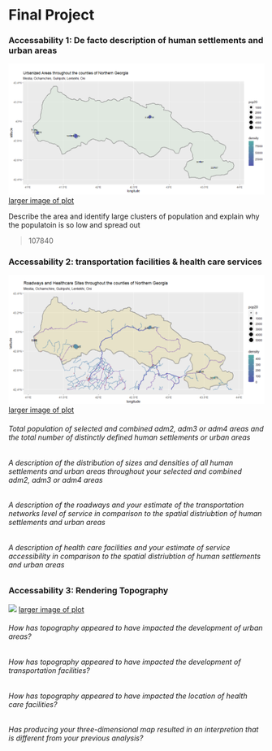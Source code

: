 # Final Project
### Accessability 1: De facto description of human settlements and urban areas
![](urbanarrea.png)
[larger image of plot](urbanarrea.png)

Describe the area and identify large clusters of population and explain why the populatoin is so low and spread out
> 107840

### Accessability 2: transportation facilities & health care services
![](healthytogether.png)
[larger image of plot](healthytogether.png)

###### Total population of selected and combined adm2, adm3 or adm4 areas and the total number of distinctly defined human settlements or urban areas
###### A description of the distribution of sizes and densities of all human settlements and urban areas throughout your selected and combined adm2, adm3 or adm4 areas
###### A description of the roadways and your estimate of the transportation networks level of service in comparison to the spatial distriubtion of human settlements and urban areas
###### A description of health care facilities and your estimate of service accessibility in comparison to the spatial distriubtion of human settlements and urban areas


### Accessability 3: Rendering Topography
![](mytp[p.png)
[larger image of plot]()
###### How has topography appeared to have impacted the development of urban areas?
###### How has topography appeared to have impacted the development of transportation facilities?
###### How has topography appeared to have impacted the location of health care facilities?
###### Has producing your three-dimensional map resulted in an interpretion that is different from your previous analysis?

